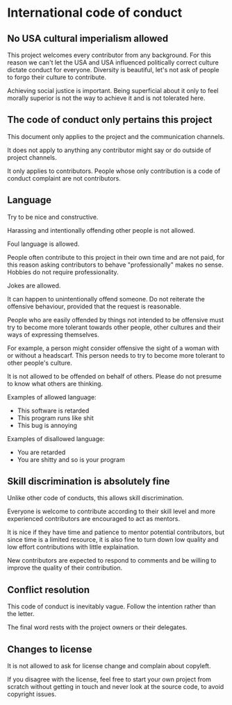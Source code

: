 International code of conduct
=============================

No USA cultural imperialism allowed
-----------------------------------

This project welcomes every contributor from any background. For this reason we can't let the USA and USA influenced politically correct culture dictate conduct for everyone. Diversity is beautiful, let's not ask of people to forgo their culture to contribute.

Achieving social justice is important. Being superficial about it only to feel morally superior is not the way to achieve it and is not tolerated here.


The code of conduct only pertains this project
----------------------------------------------

This document only applies to the project and the communication channels.

It does not apply to anything any contributor might say or do outside of project channels.

It only applies to contributors. People whose only contribution is a code of conduct complaint are not contributors.


Language
--------

Try to be nice and constructive.

Harassing and intentionally offending other people is not allowed.

Foul language is allowed.

People often contribute to this project in their own time and are not paid, for this reason asking contributors to behave "professionally" makes no sense. Hobbies do not require professionality.

Jokes are allowed.

It can happen to unintentionally offend someone. Do not reiterate the offensive behaviour, provided that the request is reasonable.

People who are easily offended by things not intended to be offensive must try to become more tolerant towards other people, other cultures and their ways of expressing themselves.

For example, a person might consider offensive the sight of a woman with or without a headscarf. This person needs to try to become more tolerant to other people's culture.

It is not allowed to be offended on behalf of others. Please do not presume to know what others are thinking.

Examples of allowed language:

* This software is retarded
* This program runs like shit
* This bug is annoying

Examples of disallowed language:

* You are retarded
* You are shitty and so is your program


Skill discrimination is absolutely fine
---------------------------------------

Unlike other code of conducts, this allows skill discrimination.

Everyone is welcome to contribute according to their skill level and more experienced contributors are encouraged to act as mentors.

It is nice if they have time and patience to mentor potential contributors, but since time is a limited resource, it is also fine to turn down low quality and low effort contributions with little explaination.

New contributors are expected to respond to comments and be willing to improve the quality of their contribution.

Conflict resolution
-------------------

This code of conduct is inevitably vague. Follow the intention rather than the letter.

The final word rests with the project owners or their delegates.


Changes to license
------------------

It is not allowed to ask for license change and complain about copyleft.

If you disagree with the license, feel free to start your own project from scratch without getting in touch and never look at the source code, to avoid copyright issues.
